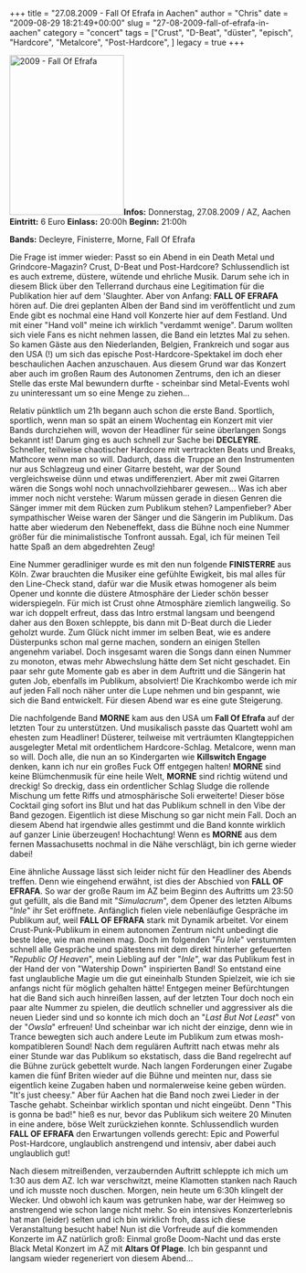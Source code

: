 +++
title = "27.08.2009 - Fall Of Efrafa in Aachen"
author = "Chris"
date = "2009-08-29 18:21:49+00:00"
slug = "27-08-2009-fall-of-efrafa-in-aachen"
category = "concert"
tags = ["Crust", "D-Beat", "düster", "episch", "Hardcore", "Metalcore", "Post-Hardcore", ]
legacy = true
+++

<img src="images//2009/08/2009-Fall-Of-Efrafa.jpg" alt="2009 - Fall Of Efrafa" title="2009 - Fall Of Efrafa" width="200" height="280" class="coverImg" />**Infos:**
Donnerstag, 27.08.2009 / AZ, Aachen
**Eintritt:** 6 Euro
**Einlass:** 20:00h
**Beginn:** 21:00h

**Bands:**
Decleyre, Finisterre, Morne, Fall Of Efrafa

Die Frage ist immer wieder: Passt so ein Abend in ein Death Metal und Grindcore-Magazin? Crust, D-Beat und Post-Hardcore? Schlussendlich ist es auch extreme, düstere, wütende und ehrliche Musik. Darum sehe ich in diesem Blick über den Tellerrand durchaus eine Legitimation für die Publikation hier auf dem 'Slaughter. Aber von Anfang: **FALL OF EFRAFA** hören auf. Die drei geplanten Alben der Band sind im veröffentlicht und zum Ende gibt es nochmal eine Hand voll Konzerte hier auf dem Festland. Und mit einer "Hand voll" meine ich wirklich "verdammt wenige". Darum wollten sich viele Fans es nicht nehmen lassen, die Band ein letztes Mal zu sehen. So kamen Gäste aus den Niederlanden, Belgien, Frankreich und sogar aus den USA (!) um sich das epische Post-Hardcore-Spektakel im doch eher beschaulichen Aachen anzuschauen. Aus diesem Grund war das Konzert aber auch im großen Raum des Autonomen Zentrums, den ich an dieser Stelle das erste Mal bewundern durfte - scheinbar sind Metal-Events wohl zu uninteressant um so eine Menge zu ziehen...

Relativ pünktlich um 21h begann auch schon die erste Band. Sportlich, sportlich, wenn man so spät an einem Wochentag ein Konzert mit vier Bands durchziehen will, wovon der Headliner für seine überlangen Songs bekannt ist! Darum ging es auch schnell zur Sache bei **DECLEYRE**. Schneller, teilweise chaotischer Hardcore mit vertrackten Beats und Breaks, Mathcore wenn man so will. Dadurch, dass die Truppe an den Instrumenten nur aus Schlagzeug und einer Gitarre besteht, war der Sound vergleichsweise dünn und etwas undifferenziert. Aber mit zwei Gitarren wären die Songs wohl noch unnachvollziehbarer gewesen... 
Was ich aber immer noch nicht verstehe: Warum müssen gerade in diesen Genren die Sänger immer mit dem Rücken zum Publikum stehen? Lampenfieber? Aber sympathischer Weise waren der Sänger und die Sängerin im Publikum. Das hatte aber wiederum den Nebeneffekt, dass die Bühne noch eine Nummer größer für die minimalistische Tonfront aussah.
Egal, ich für meinen Teil hatte Spaß an dem abgedrehten Zeug!

Eine Nummer geradliniger wurde es mit den nun folgende **FINISTERRE** aus Köln. Zwar brauchten die Musiker eine gefühlte Ewigkeit, bis mal alles für den Line-Check stand, dafür war die Musik etwas homogener als beim Opener und konnte die düstere Atmosphäre der Lieder schön besser widerspiegeln. Für mich ist Crust ohne Atmosphäre ziemlich langweilig. So war ich doppelt erfreut, dass das Intro erstmal langsam und beengend daher aus den Boxen schleppte, bis dann mit D-Beat durch die Lieder geholzt wurde. Zum Glück nicht immer im selben Beat, wie es andere Düsterpunks schon mal gerne machen, sondern an einigen Stellen angenehm variabel. Doch insgesamt waren die Songs dann einen Nummer zu monoton, etwas mehr Abwechslung hätte dem Set  nicht geschadet. Ein paar sehr gute Momente gab es aber in dem Auftritt und die Sängerin hat guten Job, ebenfalls im Publikum, absolviert! Die Krachkombo werde ich mir auf jeden Fall noch näher unter die Lupe nehmen und bin gespannt, wie sich die Band entwickelt. Für diesen Abend war es eine gute Steigerung.

Die nachfolgende Band **MORNE** kam aus den USA um **Fall Of Efrafa** auf der letzten Tour zu unterstützen. Und musikalisch passte das Quartett wohl am ehesten zum Headliner! Düsterer, teilweise mit verträumten Klangteppichen ausgelegter Metal mit ordentlichem Hardcore-Schlag. Metalcore, wenn man so will. Doch alle, die nun an so Kindergarten wie **Killswitch Engage** denken, kann ich nur ein großes Fuck Off entgegen halten! **MORNE** sind keine Blümchenmusik für eine heile Welt, **MORNE** sind richtig wütend und dreckig! So dreckig, dass ein ordentlicher Schlag Sludge die rollende Mischung um fette Riffs und atmosphärische Soli erweiterte! Dieser böse Cocktail ging sofort ins Blut und hat das Publikum schnell in den Vibe der Band gezogen.
Eigentlich ist diese Mischung so gar nicht mein Fall. Doch an diesem Abend hat irgendwie alles gestimmt und die Band konnte wirklich auf ganzer Linie überzeugen! Hochachtung! Wenn es **MORNE** aus dem fernen Massachusetts nochmal in die Nähe verschlägt, bin ich gerne wieder dabei!

Eine ähnliche Aussage lässt sich leider nicht für den Headliner des Abends treffen. Denn wie eingehend erwähnt, ist dies der Abschied von **FALL OF EFRAFA**. So war der große Raum im AZ beim Beginn des Auftritts um 23:50 gut gefüllt, als die Band mit "_Simulacrum_", dem Opener des letzten Albums "_Inle_" ihr Set eröffnete. Anfänglich fielen viele nebenläufige Gespräche im Publikum auf, weil **FALL OF EFRAFA** stark mit Dynamik arbeitet. Vor einem Crust-Punk-Publikum in einem autonomen Zentrum nicht unbedingt die beste Idee, wie man meinen mag. Doch im folgenden "_Fu Inle_" verstummten schnell alle Gespräche und spätestens mit dem direkt hinterher gefeuerten "_Republic Of Heaven_", mein Liebling auf der "_Inle_", war das Publikum fest in der Hand der von "Watership Down" inspirierten Band! So entstand eine fast unglaubliche Magie um die gut eineinhalb Stunden Spielzeit, wie ich sie anfangs nicht für möglich gehalten hätte! Entgegen meiner Befürchtungen hat die Band sich auch hinreißen lassen, auf der letzten Tour doch noch ein paar alte Nummer zu spielen, die deutlich schneller und aggressiver als die neuen Lieder sind und so konnte ich mich doch an "_Last But Not Least_" von der "_Owsla_" erfreuen! Und scheinbar war ich nicht der einzige, denn wie in Trance bewegten sich auch andere Leute im Publikum zum etwas mosh-kompatibleren Sound! Nach dem regulären Auftritt nach etwas mehr als einer Stunde war das Publikum so ekstatisch, dass die Band regelrecht auf die Bühne zurück gebettelt wurde. Nach langen Forderungen einer Zugabe kamen die fünf Briten wieder auf die Bühne und meinten nur, dass sie eigentlich keine Zugaben haben und normalerweise keine geben würden. "It's just cheesy." Aber für Aachen hat die Band noch zwei Lieder in der Tasche gehabt. Scheinbar wirklich spontan und nicht eingeübt. Denn "This is gonna be bad!" hieß es nur, bevor das Publikum sich weitere 20 Minuten in eine andere, böse Welt zurückziehen konnte. Schlussendlich wurden **FALL OF EFRAFA** den Erwartungen vollends gerecht: Epic and Powerful Post-Hardcore, unglaublich anstrengend und intensiv, aber dabei auch unglaublich gut!

Nach diesem mitreißenden, verzaubernden Auftritt schleppte ich mich um 1:30 aus dem AZ. Ich war verschwitzt, meine Klamotten stanken nach Rauch und ich musste noch duschen. Morgen, nein heute um 6:30h klingelt der Wecker. Und obwohl ich kaum was getrunken habe, war der Heimweg so anstrengend wie schon lange nicht mehr. So ein intensives Konzerterlebnis hat man (leider) selten und ich bin wirklich froh, dass ich diese Veranstaltung besucht habe! Nun ist die Vorfreude auf die kommenden Konzerte im AZ natürlich groß: Einmal große Doom-Nacht und das erste Black Metal Konzert im AZ mit **Altars Of Plage**. Ich bin gespannt und langsam wieder regeneriert von diesem Abend...
